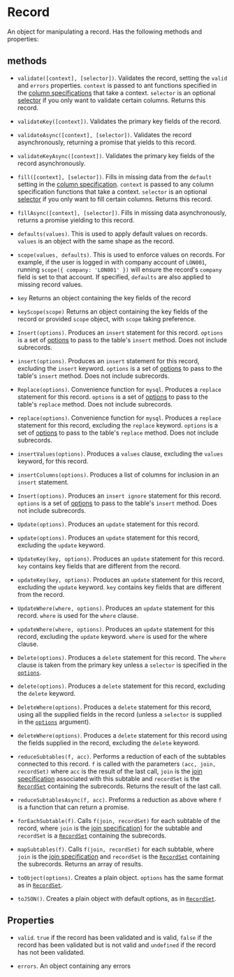 # Record

An object for manipulating a record. Has the following methods and properties:

## methods

* `validate([context], [selector])`. Validates the record, setting the `valid` and `errors` properties. `context` is passed to ant functions specified in the [column specifications](./column-spec.md)
that take a context. `selector` is an optional [selector](./selector.md) if you only want to validate certain columns. Returns this record.

* `validateKey([context])`. Validates the primary key fields of the record.

* `validateAsync([context], [selector])`. Validates the record asynchronously, returning a promise that yields to this record.

* `validateKeyAsync([context])`. Validates the primary key fields of the record asynchronously.

* `fill([context], [selector])`. Fills in missing data from the `default` setting in the [column specification](./column-spec.md). `context` is passed to any column specification functions that
take a context. `selector` is an optional [selector](./selector.md) if you only want to fill certain columns. Returns this record.

* `fillAsync([context], [selector])`. Fills in missing data asynchronously, returns a promise yielding to this record.

* `defaults(values)`. This is used to apply default values on records. `values` is an object with the same shape as the record.

* `scope(values, defaults)`. This is used to enforce values on records. For example, if the user is logged in with company account of `LON001`, running `scope({ company: 'LON001' })`
will ensure the record's `company` field is set to that account. If specified, `defaults` are also applied to missing record values.

* `key` Returns an object containing the key fields of the record

* `keyScope(scope)` Returns an object containing the key fields of the record or provided `scope` object, with `scope` taking preference.

* `Insert(options)`. Produces an `insert` statement for this record. `options` is a set of [options](./table-options.md) to pass to the table's `insert` method. Does not include subrecords.

* `insert(options)`. Produces an `insert` statement for this record, excluding the `insert` keyword. `options` is a set of [options](./table-options.md) to pass to the table's `insert` method.
Does not include subrecords.

* `Replace(options)`. Convenience function for `mysql`. Produces a `replace` statement for this record. `options` is a set of [options](./table-options.md) to
pass to the table's `replace` method. Does not include subrecords.

* `replace(options)`. Convenience function for `mysql`. Produces a `replace` statement for this record, excluding the `replace` keyword. `options` is a
set of [options](./table-options.md) to pass to the table's `replace` method. Does not include subrecords.

* `insertValues(options)`. Produces a `values` clause, excluding the `values` keyword, for this record.

* `insertColumns(options)`. Produces a list of columns for inclusion in an `insert` statement.

* `Insert(options)`. Produces an `insert ignore` statement for this record. `options` is a set of [options](./table-options.md) to pass to the table's `insert` method. Does not include subrecords.

* `Update(options)`. Produces an `update` statement for this record.

* `update(options)`. Produces an `update` statement for this record, excluding the `update` keyword.

* `UpdateKey(key, options)`. Produces an `update` statement for this record. `key` contains key fields that are different from the record.

* `updateKey(key, options)`. Produces an `update` statement for this record, excluding the `update` keyword. `key` contains key fields that are different from the record.

* `UpdateWhere(where, options)`. Produces an `update` statement for this record. `where` is used for the `where` clause.

* `updateWhere(where, options)`. Produces an `update` statement for this record, excluding the `update` keyword. `where` is used for the where clause.

* `Delete(options)`. Produces a `delete` statement for this record. The `where` clause is taken from the primary key unless a `selector` is specified in the 
[`options`](./table-options.md).

* `delete(options)`. Produces a `delete` statement for this record, excluding the `delete` keyword.

* `DeleteWhere(options)`. Produces a `delete` statement for this record, using all the supplied fields in the record (unless a `selector` is supplied in the
[`options`](./table-options.md) argument).

* `deleteWhere(options)`. Produces a `delete` statement for this record using the fields supplied in the record, excluding the `delete` keyword.

* `reduceSubtables(f, acc)`. Performs a reduction of each of the subtables connected to this record. `f` is called with the parameters `(acc, join, recordSet)` where
`acc` is the result of the last call, `join` is the [join specification](./join-spec.md) associated with this subtable and `recordSet` is the [`RecordSet`](./record-set)
containing the subrecords. Returns the result of the last call.

* `reduceSubtablesAsync(f, acc)`. Preforms a reduction as above where `f` is a function that can return a promise.

* `forEachSubtable(f)`. Calls `f(join, recordSet)` for each subtable of the record, where `join` is the [join specification)](./join-spec.md) for the subtable and `recordSet` is a
[`RecordSet`](./record-set.md) containing the subrecords.

* `mapSubtables(f)`. Calls `f(join, recordSet)` for each subtable, where `join` is the [join specification](./join-spec.md) and `recordSet` is the [`RecordSet`](./record-set.md)
containing the subrecords. Returns an array of results.

* `toObject(options)`. Creates a plain object. `options` has the same format as in [`RecordSet`](./record-set.md).

* `toJSON()`. Creates a plain object with default options, as in [`RecordSet`](./record-set.md).

## Properties

* `valid`. `true` if the record has been validated and is valid, `false` if the record has been validated but is not valid and `undefined` if the record has not been validated.

* `errors`. An object containing any errors
